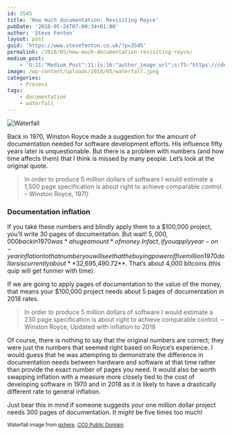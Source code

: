 ```yaml
---
id: 3545
title: 'How much documentation: Revisiting Royce'
pubDate: '2018-05-24T07:00:34+01:00'
author: 'Steve Fenton'
layout: post
guid: 'https://www.stevefenton.co.uk/?p=3545'
permalink: /2018/05/how-much-documentation-revisiting-royce/
medium_post:
    - 'O:11:"Medium_Post":11:{s:16:"author_image_url";s:75:"https://cdn-images-1.medium.com/fit/c/400/400/1*eXkhfEuF41g5W_xnc_ydLA.jpeg";s:10:"author_url";s:38:"https://medium.com/@steve.fenton.co.uk";s:11:"byline_name";N;s:12:"byline_email";N;s:10:"cross_link";s:3:"yes";s:2:"id";s:12:"f0182400e41f";s:21:"follower_notification";s:3:"yes";s:7:"license";s:19:"all-rights-reserved";s:14:"publication_id";s:2:"-1";s:6:"status";s:5:"draft";s:3:"url";s:51:"https://medium.com/@steve.fenton.co.uk/f0182400e41f";}'
image: /wp-content/uploads/2018/05/waterfall.jpeg
categories:
    - Process
tags:
    - documentation
    - waterfall
---
```


![Waterfall](/wp-content/uploads/2018/05/waterfall-1024x683.jpeg)

Back in 1970, Winston Royce made a suggestion for the amount of documentation needed for software development efforts. His influence fifty years later is unquestionable. But there is a problem with numbers (and how time affects them) that I think is missed by many people. Let’s look at the original quote.

> In order to produce 5 million dollars of software I would estimate a 1,500 page specification is about right to achieve comparable control. – Winston Royce, 1970

### Documentation inflation

If you take these numbers and blindly apply them to a $100,000 project, you’ll write 30 pages of documentation. But wait! $5,000,000 back in 1970 was *a huge amount* of money. In fact, if you apply year-on-year inflation to that number you will see that the buying power of five million 1970 dollars is currently about **$32,695,490.72**. That’s about 4,000 bitcoins (this quip will get funnier with time).

If we are going to apply pages of documentation to the value of the money, that means your $100,000 project needs about 5 pages of documentation in 2018 rates.

> In order to produce 5 million dollars of software I would estimate a 230 page specification is about right to achieve comparable control. – Winston Royce, Updated with inflation to 2018

Of course, there is nothing to say that the original numbers are correct; they were just the numbers that seemed right based on Royce’s experience. I would guess that he was attempting to demonstrate the difference in documentation needs between hardware and software at that time rather than provide the exact number of pages you need. It would also be worth swapping inflation with a measure more closely tied to the cost of developing software in 1970 and in 2018 as it is likely to have a drastically different rate to general inflation.

Just bear this in mind if someone suggests your one million dollar project needs 300 pages of documentation. It *might* be five times too much!

<small>Waterfall image from [pxhere](https://pxhere.com/en/photo/1068381). [CC0 Public Domain](https://creativecommons.org/publicdomain/zero/1.0/).</small>